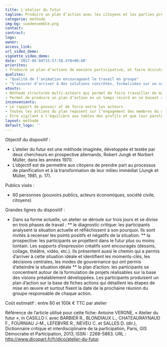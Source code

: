 ```yaml
---
title: L'atelier du futur
tagline: Produire un plan d’action avec les citoyens et les parties prenantes
categorie: methode
img-bg: vuedensemble.png
contact:
contract:
logo: 
owner:
access_link:
url_video_demo:
vignette_video_demo: 
date: '2017-04-04T15:57:58.478+00:00'
priorites:
- Produire un plan d’actions de manière participative, et faire discuter des profils pouvant avoir des intérêts et des positionnements différents
qualites:
- "Qualité de l'animation encourageant le travail en groupe"
- "S'assurer d'arriver à des solutions concrètes, formalisées sur un support"
atouts:
- Méthode structurée multi-acteurs qui permet de faire travailler de manière collaborative des acteurs aux enjeux différents 
- Permet de produire un plan d’action en un temps record en se basant sur le savoir et les compétences (thématiques mais aussi en termes de décision) des acteurs.
inconvenients:
- Le rapport de pouvoir et de force entre les acteurs
- Toutes les actions du plan reposent sur l’engagement des membres du groupe sans dimension institutionnelle ou légale 
- Être vigilant à l’équilibre aux tables des profils et que leur parole ne soit ni censurée, ni décrédibilisée 
layout: methode
default_logo: ''
---
```


Objectif du dispositif :
* L’atelier du futur est une méthode imaginée, développée et testée par deux chercheurs en prospective allemands, Robert Jungk et Norbert Müller, dans les années 1970. 
* L’objectif est de permettre aux citoyens de prendre part au processus de planification et à la transformation de leur milieu immédiat (Jungk et Müller, 1981, p. 17). 

Publics visés : 
* 60 personnes (pouvoirs publics, acteurs économiques, société civile, citoyens) 
 
Grandes lignes du  dispositif :
* Dans sa forme actuelle, un atelier se déroule sur trois jours et se divise en trois phases de travail :
** le diagnostic critique: les participants analysent la situation actuelle et réfléchissent à son pourquoi. Ils sont invités à recenser les points positifs et négatifs de la situation. 
** la prospective: les participants se projettent dans le futur plus ou moins lointain. Les supports d’expression créatifs sont encouragés (dessins, collage, théâtre, vidéo, etc.). Ils présentent aussi le chemin qui a permis d’arriver à cette situation idéale et identifient les moments-clés, les décisions centrales, les modes de gouvernance qui ont permis d’atteindre la situation idéale
** le plan d’action: les participants se concentrent autour de la formulation de projets réalisables sur la base des visions préalablement développées. Les participants produisent un plan d’action sur la base de fiches actions qui détaillent les étapes de mise en œuvre et surtout fixent la date de la prochaine réunion du groupe responsable de chaque action. 

Coût estimatif : entre 80 et 100k € TTC par atelier

Référence de l’article utilisé pour cette fiche: Antoine VERGNE, « Atelier du futur », in CASILLO I. avec BARBIER R., BLONDIAUX L., CHATEAURAYNAUD F., FOURNIAU J-M., LEFEBVRE R., NEVEU C. et SALLES D. (dir.), Dictionnaire critique et interdisciplinaire de la participation, Paris, GIS Démocratie et Participation, 2013, ISSN : 2268-5863. URL : http://www.dicopart.fr/fr/dico/atelier-du-futur.
